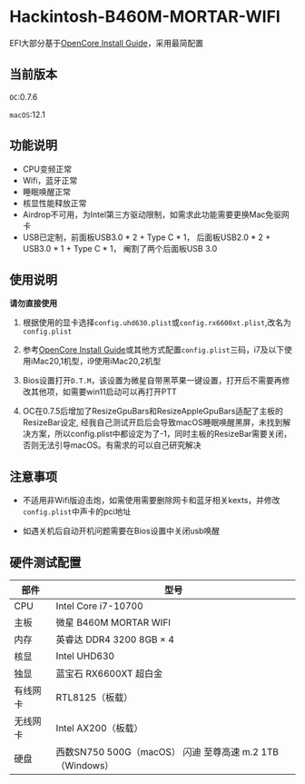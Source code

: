 # Hackintosh-B460M-MORTAR-WIFI

EFI大部分基于[OpenCore Install Guide](https://dortania.github.io/OpenCore-Install-Guide/)，采用最简配置

## 当前版本

`OC`:0.7.6

`macOS`:12.1

## 功能说明

- CPU变频正常
- Wifi，蓝牙正常
- 睡眠唤醒正常
- 核显性能释放正常
- Airdrop不可用，为Intel第三方驱动限制，如需求此功能需要更换Mac免驱网卡
- USB已定制，前面板USB3.0 * 2 + Type C * 1， 后面板USB2.0 * 2 + USB3.0 * 1 + Type C * 1， 阉割了两个后面板USB 3.0

## 使用说明

**请勿直接使用**

1. 根据使用的显卡选择`config.uhd630.plist`或`config.rx6600xt.plist`,改名为`config.plist`

2. 参考[OpenCore Install Guide](https://dortania.github.io/OpenCore-Install-Guide/config.plist/comet-lake.html#platforminfo)或其他方式配置`config.plist`三码，i7及以下使用iMac20,1机型，i9使用iMac20,2机型

3. Bios设置打开`D.T.M`，该设置为微星自带黑苹果一键设置，打开后不需要再修改其他项，如需要win11启动可以再打开PTT

4. OC在0.7.5后增加了ResizeGpuBars和ResizeAppleGpuBars适配了主板的ResizeBar设定, 经我自己测试开启后会导致macOS睡眠唤醒黑屏，未找到解决方案，所以config.plist中都设定为了-1，同时主板的ResizeBar需要关闭，否则无法引导macOS。有需求的可以自己研究解决

## 注意事项

- 不适用非Wifi版迫击炮，如需使用需要删除网卡和蓝牙相关kexts，并修改`config.plist`中声卡的pci地址

- 如遇关机后自动开机问题需要在Bios设置中关闭usb唤醒

## 硬件测试配置

| 部件     | 型号                     |
| -------- | ------------------------ |
| CPU      | Intel Core i7-10700           |
| 主板     | 微星 B460M MORTAR WIFI   |
| 内存     | 英睿达 DDR4 3200 8GB × 4 |
| 核显     | Intel UHD630            |
| 独显     | 蓝宝石 RX6600XT 超白金    |
| 有线网卡 | RTL8125（板载）          |
| 无线网卡 | Intel AX200（板载）      |
| 硬盘     | 西数SN750 500G（macOS） 闪迪 至尊高速 m.2 1TB（Windows）    |
